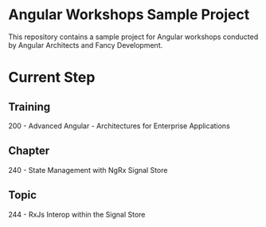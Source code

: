 # Angular Workshops Sample Project

This repository contains a sample project for Angular workshops conducted by Angular Architects and Fancy Development.

# Current Step

## Training
200 - Advanced Angular - Architectures for Enterprise Applications

## Chapter
240 - State Management with NgRx Signal Store

## Topic 
244 - RxJs Interop within the Signal Store
